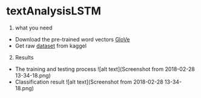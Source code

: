 # textAnalysisLSTM

1. what you need 
- Download the pre-trained word vectors [GloVe](https://nlp.stanford.edu/projects/glove/)
- Get raw [dataset](https://www.kaggle.com/c/jigsaw-toxic-comment-classification-challenge/data) from kaggel 

2. Results
- The training and testing process
![alt text](Screenshot from 2018-02-28 13-34-18.png)
- Classification result
![alt text](Screenshot from 2018-02-28 13-34-18.png)
